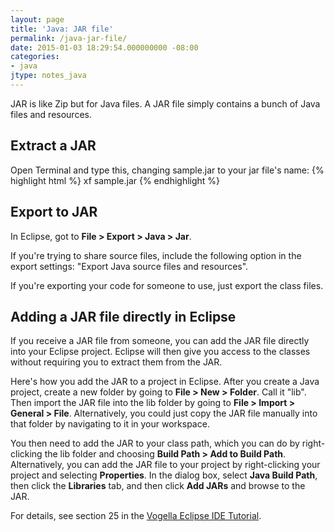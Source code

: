 ```yaml
---
layout: page
title: 'Java: JAR file'
permalink: /java-jar-file/
date: 2015-01-03 18:29:54.000000000 -08:00
categories:
- java
jtype: notes_java
---
```


JAR is like Zip but for Java files. A JAR file simply contains a bunch of Java files and resources.

## Extract a JAR

Open Terminal and type this, changing sample.jar to your jar file's name:
{% highlight html %}
xf sample.jar
{% endhighlight %}

## Export to JAR

In Eclipse, got to **File > Export > Java > Jar**.

If you're trying to share source files, include the following option in the export settings: "Export Java source files and resources".

If you're exporting your code for someone to use, just export the class files.

## Adding a JAR file directly in Eclipse

If you receive a JAR file from someone, you can add the JAR file directly into your Eclipse project. Eclipse will then give you access to the classes without requiring you to extract them from the JAR.

Here's how you add the JAR to a project in Eclipse. After you create a Java project, create a new folder by going to **File > New > Folder**. Call it "lib". Then import the JAR file into the lib folder by going to **File > Import > General > File**. Alternatively, you could just copy the JAR file manually into that folder by navigating to it in your workspace.

You then need to add the JAR to your class path, which you can do by right-clicking the lib folder and choosing **Build Path > Add to Build Path**. Alternatively, you can add the JAR file to your project by right-clicking your project and selecting **Properties**. In the dialog box, select **Java Build Path**, then click the **Libraries** tab, and then click **Add JARs** and browse to the JAR.

For details, see section 25 in the [Vogella Eclipse IDE Tutorial](http://www.vogella.com/tutorials/Eclipse/article.html).